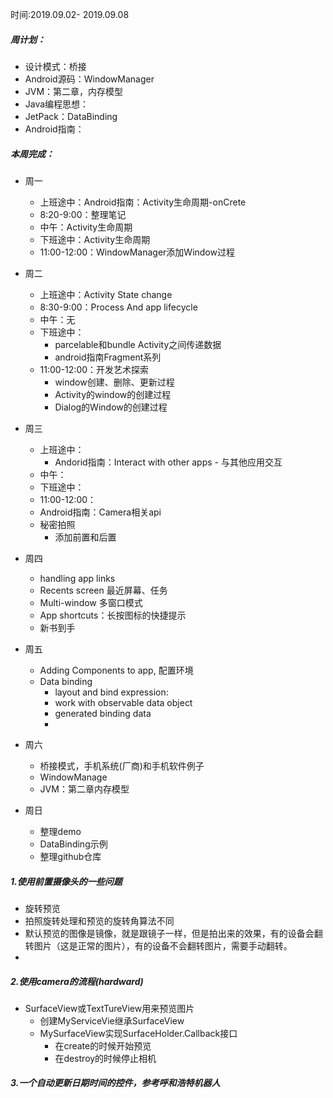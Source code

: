 时间:2019.09.02- 2019.09.08

##### 周计划：

- 设计模式：桥接
- Android源码：WindowManager
- JVM：第二章，内存模型
- Java编程思想：
- JetPack：DataBinding
- Android指南：

##### 本周完成：

- 周一
  - 上班途中：Android指南：Activity生命周期-onCrete
  - 8:20-9:00：整理笔记
  - 中午：Activity生命周期
  - 下班途中：Activity生命周期
  - 11:00-12:00：WindowManager添加Window过程

- 周二
  - 上班途中：Activity State change 
  - 8:30-9:00：Process And app lifecycle
  - 中午：无
  - 下班途中：
    - parcelable和bundle Activity之间传递数据
    - android指南Fragment系列 
  - 11:00-12:00：开发艺术探索
    - window创建、删除、更新过程
    - Activity的window的创建过程
    - Dialog的Window的创建过程
- 周三
  - 上班途中：
    - Andorid指南：Interact with other apps - 与其他应用交互
  - 中午：
  - 下班途中：
  - 11:00-12:00：
  - Android指南：Camera相关api
  - 秘密拍照
    - 添加前置和后置
- 周四
  - handling app links
  - Recents screen 最近屏幕、任务
  - Multi-window 多窗口模式
  - App shortcuts：长按图标的快捷提示
  - 新书到手
- 周五
  - Adding Components to app, 配置环境
  - Data binding
    - layout and bind expression: 
    - work with observable data object
    - generated binding data
    - 
- 周六
  - 桥接模式，手机系统(厂商)和手机软件例子
  - WindowManage
  - JVM：第二章内存模型
- 周日
  - 整理demo
  - DataBinding示例
  - 整理github仓库

##### 1.使用前置摄像头的一些问题

- 旋转预览
- 拍照旋转处理和预览的旋转角算法不同
- 默认预览的图像是镜像，就是跟镜子一样，但是拍出来的效果，有的设备会翻转图片（这是正常的图片），有的设备不会翻转图片，需要手动翻转。
- 


##### 2.使用camera的流程(hardward)

- SurfaceView或TextTureView用来预览图片
  - 创建MyServiceVie继承SurfaceView
  - MySurfaceView实现SurfaceHolder.Callback接口
    - 在create的时候开始预览
    - 在destroy的时候停止相机
    
##### 3.一个自动更新日期时间的控件，参考呼和浩特机器人